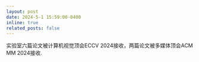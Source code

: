 ```yaml
---
layout: post
date: 2024-5-1 15:59:00-0400
inline: true
related_posts: false
---
```


实验室六篇论文被计算机视觉顶会ECCV 2024接收，两篇论文被多媒体顶会ACM MM 2024接收.